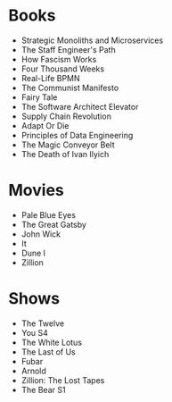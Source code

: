 # Books

- Strategic Monoliths and Microservices
- The Staff Engineer's Path
- How Fascism Works
- Four Thousand Weeks
- Real-Life BPMN
- The Communist Manifesto
- Fairy Tale
- The Software Architect Elevator
- Supply Chain Revolution
- Adapt Or Die
- Principles of Data Engineering
- The Magic Conveyor Belt
- The Death of Ivan Ilyich

# Movies

- Pale Blue Eyes
- The Great Gatsby
- John Wick
- It
- Dune I
- Zillion

# Shows

- The Twelve
- You S4
- The White Lotus
- The Last of Us
- Fubar
- Arnold
- Zillion: The Lost Tapes
- The Bear S1
